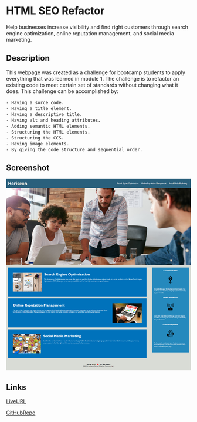 # HTML SEO Refactor

Help businesses increase visibility and find right customers through search engine optimization, online reputation management, and social media marketing. 

## Description

This webpage was created as a challenge for bootcamp students to apply everything that was learned in module 1. The challenge is to refactor an existing code to meet certain set of standards without changing what it does.
This challenge can be accomplished by:

    - Having a sorce code.
    - Having a title element.
    - Having a descriptive title.
    - Having alt and heading attributes.
    - Adding semantic HTML elements.
    - Structuring the HTML elements.
    - Structuring the CCS.
    - Having image elements.
    - By giving the code structure and sequential order.

## Screenshot

![alttext](assets/images/screenshot.png)

## Links

[LiveURL](https://zoniaramirez.github.io/html-seo-refactor/)

[GitHubRepo](https://github.com/zoniaramirez/html-seo-refactor)

